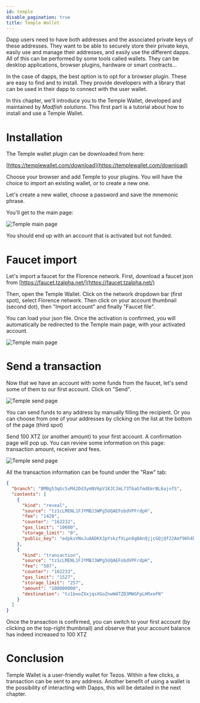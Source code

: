 ```yaml
---
id: temple
disable_pagination: true
title: Temple Wallet
---
```



Dapp users need to have both addresses and the associated private keys of these addresses.
They want to be able to securely store their private keys, easily use and manage their addresses, and easily use the different dapps.
All of this can be performed by some tools called wallets.
They can be desktop applications, browser plugins, hardware or smart contracts...

In the case of dapps, the best option is to opt for a browser plugin.
These are easy to find and to install. 
They provide developers with a library that can be used in their dapp to connect with the user wallet.

In this chapter, we'll introduce you to the Temple Wallet, developed and maintained by _Madfish solutions_.
This first part is a tutorial about how to install and use a Temple Wallet.

# Installation

The Temple wallet plugin can be downloaded from here:

[https://templewallet.com/download](https://templewallet.com/download)

Choose your browser and add Temple to your plugins.
You will have the choice to import an existing wallet, or to create a new one.

Let's create a new wallet, choose a password and save the mnemonic phrase.

You'll get to the main page:

![](../../static/img/dapp/temple1.png "Temple main page")


You should end up with an account that is activated but not funded.

# Faucet import

Let's import a faucet for the Florence network.
First, download a faucet json from [https://faucet.tzalpha.net/](https://faucet.tzalpha.net/)

Then, open the Temple Wallet.
Click on the network dropdown bar (first spot), select Florence network.
Then click on your account thumbnail (second dot), then "Import account" and finally "Faucet file".

You can load your json file. 
Once the activation is confirmed, you will automatically be redirected to the Temple main page, with your activated account.

![](../../static/img/dapp/temple2.png "Temple main page")


# Send a transaction

Now that we have an account with some funds from the faucet, let's send some of them to our first account.
Click on "Send".

![](../../static/img/dapp/temple3.png "Temple send page")

You can send funds to any address by manually filling the recipient.
Or you can choose from one of your addresses by clicking on the list at the bottom of the page (third spot)

Send 100 XTZ (or another amount) to your first account. 
A confirmation page will pop up. 
You can review some information on this page: transaction amount, receiver and fees.

![](../../static/img/dapp/temple4.png "Temple send page")

All the transaction information can be found under the "Raw" tab:

```json
{
  "branch": "BMBg53qGc5xM42Dd3ymNV6pV1KJCJmL73T6aGfmdEmrBL6ajnfS",
  "contents": [
    {
      "kind": "reveal",
      "source": "tz1cLMENL1FJYMBJ3WPg5UQAEFobdVPFrdpH",
      "fee": "1420",
      "counter": "162232",
      "gas_limit": "10600",
      "storage_limit": "0",
      "public_key": "edpkvVNoJuAADKX3pYskzfXLpn8gBAnQjjcGQjQf22Amf9Kh4kfbnx"
    },
    {
      "kind": "transaction",
      "source": "tz1cLMENL1FJYMBJ3WPg5UQAEFobdVPFrdpH",
      "fee": "507",
      "counter": "162233",
      "gas_limit": "1527",
      "storage_limit": "257",
      "amount": "100000000",
      "destination": "tz1beoZXxjqsXGoZnwW4TZD3MWGFpLHRxeFN"
    }
  ]
}
```

Once the transaction is confirmed, you can switch to your first account (by clicking on the top-right thumbnail) and observe that your account balance has indeed increased to 100 XTZ


# Conclusion
Temple Wallet is a user-friendly wallet for Tezos. Within a few clicks, a transaction can be sent to any address.
Another benefit of using a wallet is the possibility of interacting with Dapps, this will be detailed in the next chapter.
